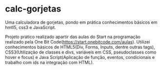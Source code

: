 # calc-gorjetas
Uma calculadora de gorjetas, pondo em prática conhecimentos básicos em hmtl5, css3 e JavaScript.

Projeto prático realizado apartir das aulas do Start na programação realizado pela One Bit Code(https://start.onebitcode.com/aulas).
Utilizei conhecimentos básicos de HTML5(Div, Forms, Inputs, dentre outras tags), CSS3(Utilização de classes e divs, variáveis em CSS, pseudoclasses como hover e focus)
e Java Script(Aplicação de função, eventos, condicionais e trabalho com ids na integração com HTML).
